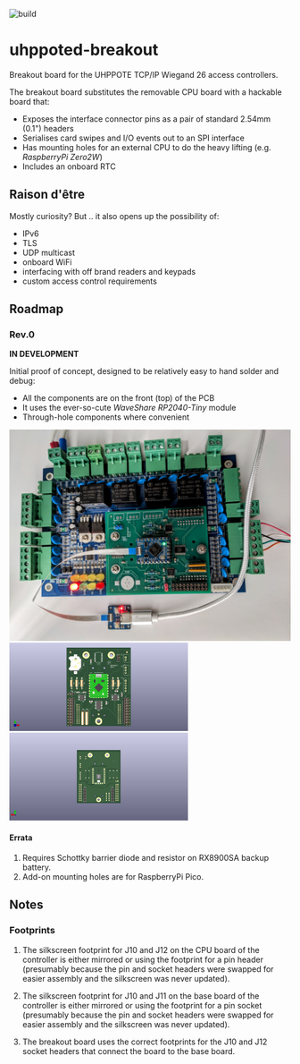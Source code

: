 ![build](https://github.com/uhppoted/uhppoted-breakout/workflows/build/badge.svg)

# uhppoted-breakout

Breakout board for the UHPPOTE TCP/IP Wiegand 26 access controllers. 

The breakout board substitutes the removable CPU board with a hackable board that:
- Exposes the interface connector pins as a pair of standard 2.54mm (0.1") headers
- Serialises card swipes and I/O events out to an SPI interface
- Has mounting holes for an external CPU to do the heavy lifting (e.g. _RaspberryPi_ _Zero2W_)
- Includes an onboard RTC

## Raison d'être

Mostly curiosity? But .. it also opens up the possibility of:
- IPv6
- TLS
- UDP multicast
- onboard WiFi
- interfacing with off brand readers and keypads
- custom access control requirements

## Roadmap

### Rev.0

**IN DEVELOPMENT**

Initial proof of concept, designed to be relatively easy to hand solder and debug:
- All the components are on the front (top) of the PCB
- It uses the ever-so-cute _WaveShare_ _RP2040-Tiny_ module
- Through-hole components where convenient

<img width="640" src="documentation/images/Rev.0.jpg">
<img width="320" src="documentation/images/front.png"><img width="320" src="documentation/images/back.png">

#### Errata
1. Requires Schottky barrier diode and resistor on RX8900SA backup battery.
2. Add-on mounting holes are for RaspberryPi Pico.


## Notes

### Footprints
1. The silkscreen footprint for J10 and J12 on the CPU board of the controller is either mirrored or
   using the footprint for a pin header (presumably because the pin and socket headers were swapped for
   easier assembly and the silkscreen was never updated).

2. The silkscreen footprint for J10 and J11 on the base board of the controller is either mirrored or
   using the footprint for a pin socket (presumably because the pin and socket headers were swapped for
   easier assembly and the silkscreen was never updated).

3. The breakout board uses the correct footprints for the J10 and J12 socket headers that connect the
   board to the base board.